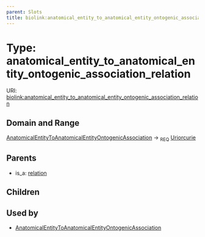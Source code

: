 ```yaml
---
parent: Slots
title: biolink:anatomical_entity_to_anatomical_entity_ontogenic_association_relation
---
```


# Type: anatomical_entity_to_anatomical_entity_ontogenic_association_relation




URI: [biolink:anatomical_entity_to_anatomical_entity_ontogenic_association_relation](https://w3id.org/biolink/vocab/anatomical_entity_to_anatomical_entity_ontogenic_association_relation)

## Domain and Range

[AnatomicalEntityToAnatomicalEntityOntogenicAssociation](AnatomicalEntityToAnatomicalEntityOntogenicAssociation.md) ->  <sub>REQ</sub> [Uriorcurie](types/Uriorcurie.md)

## Parents

 *  is_a: [relation](relation.md)

## Children


## Used by

 * [AnatomicalEntityToAnatomicalEntityOntogenicAssociation](AnatomicalEntityToAnatomicalEntityOntogenicAssociation.md)

